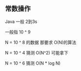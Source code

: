 ## 常数操作

Java 一般 2到3s

一般指 10 ^ 9

N = 10 ^ 8 的数据 那要求 O(N)的算法

N = 10 ^ 4 猜测 O(N^2) 可能拿下

N = 10 ^ 6 猜测 O(N * log N)